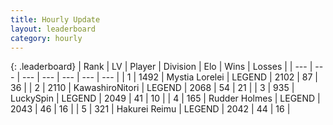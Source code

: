 ```yaml
---
title: Hourly Update
layout: leaderboard
category: hourly
---
```


{: .leaderboard}
| Rank | LV | Player | Division | Elo | Wins | Losses |
| --- | --- | --- | --- | --- | --- | --- |
| <span data-change="0">1</span> | 1492 | <span title="ID: 315148">Mystia Lorelei</span> | LEGEND | <span data-change="25">2102</span> | <span data-change="4">87</span> | <span data-change="0">36</span> |
| <span data-change="0">2</span> | 2110 | <span title="ID: 164871">KawashiroNitori</span> | LEGEND | <span data-change="0">2068</span> | <span data-change="0">54</span> | <span data-change="0">21</span> |
| <span data-change="0">3</span> | 935 | <span title="ID: 498412">LuckySpin</span> | LEGEND | <span data-change="-9">2049</span> | <span data-change="0">41</span> | <span data-change="1">10</span> |
| <span data-change="0">4</span> | 165 | <span title="ID: 219412">Rudder Holmes</span> | LEGEND | <span data-change="0">2043</span> | <span data-change="0">46</span> | <span data-change="0">16</span> |
| <span data-change="0">5</span> | 321 | <span title="ID: 106555">Hakurei Reimu</span> | LEGEND | <span data-change="0">2042</span> | <span data-change="0">44</span> | <span data-change="0">16</span> |